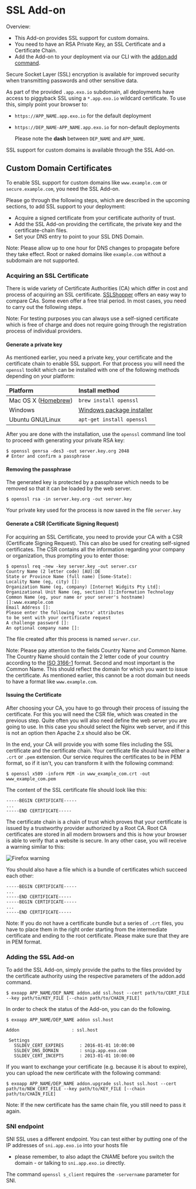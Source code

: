 # SSL Add-on

Overview:

 * This Add-on provides SSL support for custom domains.
 * You need to have an RSA Private Key, an SSL Certificate and a Certificate Chain.
 * Add the Add-on to your deployment via our CLI with the [addon.add command](#adding-the-ssl-add-on).

Secure Socket Layer (SSL) encryption is available for improved security when
transmitting passwords and other sensitive data.

As part of the provided `.app.exo.io` subdomain, all deployments have
access to piggyback SSL using a `*.app.exo.io` wildcard certificate.
To use this, simply point your browser to:

* `https://APP_NAME.app.exo.io` for the default deployment
* `https://DEP_NAME-APP_NAME.app.exo.io` for non-default deployments

    Please note the **dash** between `DEP_NAME` and `APP_NAME`.

SSL support for custom domains is available through the SSL Add-on.

## Custom Domain Certificates

To enable SSL support for custom domains like `www.example.com` or
`secure.example.com`, you need the SSL Add-on.

Please go through the following steps, which are described in the upcoming
sections, to add SSL support to your deployment:

 * Acquire a signed certificate from your certificate authority of trust.
 * Add the SSL Add-on providing the certificate, the private key and the
   certificate-chain files.
 * Set your DNS entry to point to your SSL DNS Domain.

Note: Please allow up to one hour for DNS changes to propagate before they take
effect. Root or naked domains like `example.com` without a subdomain are not
supported.

### Acquiring an SSL Certificate

There is wide variety of Certificate Authorities (CA) which differ in cost and
process of acquiring an SSL certificate.
[SSLShopper](http://www.sslshopper.com/certificate-authority-reviews.html)
offers an easy way to compare CAs. Some even offer a free trial period. In
most cases, you need to carry out the following steps.

Note: For testing purposes you can always use a self-signed certificate which
is free of charge and does not require going through the registration process
of individual providers.

#### Generate a private key

As mentioned earlier, you need a private key, your certificate and the
certificate chain to enable SSL support. For that process you will need the
`openssl` toolkit which can be installed with one of the following methods
depending on your platform:

|Platform|Install method|
|:-------|:-------------|
|Mac OS X ([Homebrew](http://brew.sh/))| `brew install openssl`|
|Windows|[Windows package installer](http://gnuwin32.sourceforge.net/packages/openssl.htm)|
|Ubuntu GNU/Linux|`apt-get install openssl`|


After you are done with the installation, use the `openssl` command line tool to
proceed with generating your private RSA key:

    $ openssl genrsa -des3 -out server.key.org 2048
    # Enter and confirm a passphrase

#### Removing the passphrase

The generated key is protected by a passphrase which needs to be removed so
that it can be loaded by the web server.

    $ openssl rsa -in server.key.org -out server.key

Your private key used for the process is now saved in the file `server.key`

#### Generate a CSR (Certificate Signing Request)

For acquiring an SSL Certificate, you need to provide your CA with a CSR
(Certificate Signing Request). This can also be used for creating self-signed
certificates. The CSR contains all the information regarding your company or
organization, thus prompting you to enter those:

    $ openssl req -new -key server.key -out server.csr
    Country Name (2 letter code) [AU]:DE
    State or Province Name (full name) [Some-State]:
    Locality Name (eg, city) []:
    Organization Name (eg, company) [Internet Widgits Pty Ltd]:
    Organizational Unit Name (eg, section) []:Information Technology
    Common Name (eg, your name or your server's hostname) []:www.example.com
    Email Address []:
    Please enter the following 'extra' attributes
    to be sent with your certificate request
    A challenge password []:
    An optional company name []:

The file created after this process is named `server.csr`.

Note: Please pay attention to the fields Country Name and Common Name. The Country
Name should contain the 2 letter code of your country according to the
[ISO 3166-1](http://www.iso.org/iso/country_codes/iso_3166_code_lists/country_names_and_code_elements.htm)
format. Second and most important is the Common Name. This should reflect the
domain for which you want to issue the certificate. As mentioned earlier, this
cannot be a root domain but needs to have a format like `www.example.com`.

#### Issuing the Certificate

After choosing your CA, you have to go through their process of issuing the
certificate. For this you will need the CSR file, which was created in the
previous step. Quite often you will also need define the web server you are
going to use. In this case you should select the Nginx web server, and if this
is not an option then Apache 2.x should also be OK.

In the end, your CA will provide you with some files including the SSL
certificate and the certificate chain. Your certificate file should have either
a `.crt` or `.pem` extension. Our service requires the certificates to be in
PEM format, so if it isn't, you can transform it with the following command:

    $ openssl x509 -inform PEM -in www_example_com.crt -out www_example_com.pem

The content of the SSL certificate file should look like this:
 
    -----BEGIN CERTIFICATE-----
    ...
    -----END CERTIFICATE-----

The certificate chain is a chain of trust which proves that your certificate is
issued by a trustworthy provider authorized by a Root CA. Root CA certificates
are stored in all modern browsers and this is how your browser is able to
verify that a website is secure. In any other case, you will receive a warning
similar to this:

![Firefox warning](https://s3-eu-west-1.amazonaws.com/cctrl-www-production/custom_assets/attachments/000/000/038/original/ffssl.png)

You should also have a file which is a bundle of certificates which succeed each other:

    -----BEGIN CERTIFICATE-----
    ...
    -----END CERTIFICATE-----
    -----BEGIN CERTIFICATE-----
    ...
    -----END CERTIFICATE-----

Note: If you do not have a certificate bundle but a series of `.crt` files, you
have to place them in the right order starting from the intermediate
certificate and ending to the root certificate. Please make sure that they are
in PEM format.

### Adding the SSL Add-on

To add the SSL Add-on, simply provide the paths to the files provided by the
certificate authority using the respective parameters of the addon.add command.

    $ exoapp APP_NAME/DEP_NAME addon.add ssl.host --cert path/to/CERT_FILE --key path/to/KEY_FILE [--chain path/to/CHAIN_FILE]

In order to check the status of the Add-on, you can do the following.

    $ exoapp APP_NAME/DEP_NAME addon ssl.host

    Addon                    : ssl.host
    
     Settings
       SSLDEV_CERT_EXPIRES      : 2016-01-01 10:00:00
       SSLDEV_DNS_DOMAIN        : snip.app.exo.com
       SSLDEV_CERT_INCEPTS      : 2013-01-01 10:00:00

If you want to exchange your certificate (e.g. because it is about to expire),
you can upload the new certificate with the following command:

    $ exoapp APP_NAME/DEP_NAME addon.upgrade ssl.host ssl.host --cert path/to/NEW_CERT_FILE --key path/to/KEY_FILE [--chain path/to/CHAIN_FILE]

Note: If the new certificate has the same chain file, you still need to pass it again.

### SNI endpoint

SNI SSL uses a different endpoint. You can test either by putting 
one of the IP addresses of `sni.app.exo.io` into your hosts file 
- please remember, to also adapt the CNAME before you switch the 
domain - or talking to `sni.app.exo.io` directly. 

The command `openssl s_client` requires the `-servername` parameter for SNI.
